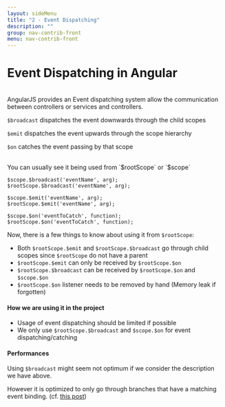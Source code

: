 ```yaml
---
layout: sideMenu
title: "2 - Event Dispatching"
description: ""
group: nav-contrib-front
menu: nav-contrib-front
---
```

<!--
Licensed under the Apache License, Version 2.0 (the "License");
you may not use this file except in compliance with the License.
You may obtain a copy of the License at

http://www.apache.org/licenses/LICENSE-2.0

Unless required by applicable law or agreed to in writing, software
distributed under the License is distributed on an "AS IS" BASIS,
WITHOUT WARRANTIES OR CONDITIONS OF ANY KIND, either express or implied.
See the License for the specific language governing permissions and
limitations under the License.
-->

# Event Dispatching in Angular

<br/>
AngularJS provides an Event dispatching system allow the communication between controllers or services and controllers.

`$broadcast` dispatches the event downwards through the child scopes

`$emit` dispatches the event upwards through the scope hierarchy

`$on` catches the event passing by that scope

<br/>
You can usually see it being used from `$rootScope` or `$scope`

```
$scope.$broadcast('eventName', arg);
$rootScope.$broadcast('eventName', arg);

$scope.$emit('eventName', arg);
$rootScope.$emit('eventName', arg);

$scope.$on('eventToCatch', function);
$rootScope.$on('eventToCatch', function);
```

Now, there is a few things to know about using it from `$rootScope`:

* Both `$rootScope.$emit` and `$rootScope.$broadcast` go through child scopes since `$rootScope` do not have a parent
* `$rootScope.$emit` can only be received by `$rootScope.$on`
* `$rootScope.$broadcast` can be received by `$rootScope.$on` and `$scope.$on`
* `$rootScope.$on` listener needs to be removed by hand (Memory leak if forgotten)


#### How we are using it in the project

* Usage of event dispatching should be limited if possible
* We only use `$rootScope.$broadcast` and `$scope.$on` for event dispatching/catching


#### Performances

Using `$broadcast` might seem not optimum if we consider the description we have above.

However it is optimized to only go through branches that have a matching event binding.
(cf. [this post](http://www.bennadel.com/blog/2724-scope-broadcast-is-surprisingly-efficient-in-angularjs.htm))
